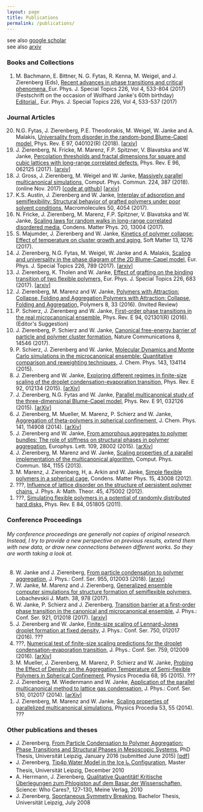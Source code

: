 ```yaml
---
layout: page
title: Publications
permalink: /publications/
---
```

see also <a href="https://scholar.google.de/citations?user=qbTyWP4AAAAJ&hl=de&oi=ao">google scholar</a><br>
see also <a href="https://arxiv.org/a/zierenberg_j_1.html">arxiv</a><br>

<h3>Books and Collections</h3>
<ol reversed>
<listpub>
  <li> M. Bachmann, E. Bittner, N. G. Fytas, R. Kenna, M. Weigel, and J. Zierenberg (Eds),
       <pubtitle><a href="http://link.springer.com/journal/11734/226/4/page/1">
       Recent advances in phase transitions and critical phenomena,
       </a></pubtitle>
       <journal>Eur. Phys. J. Special Topics </journal>
       226, Vol 4, 533-804 (2017) <br>
       (Festschrift on the occasion of Wolfhard Janke&#039;s 60th birthday)<br>
       <a href="http://link.springer.com/article/10.1140/epjst/e2017-70019-3"> Editorial </a>, 
       <journal>Eur. Phys. J. Special Topics </journal>
       226, Vol 4, 533-537 (2017) <br>
  </li>
  <!-- List of book publications start -->
  <!-- List of book publications end   -->
</listpub>
</ol>

<h3>Journal Articles</h3>
<ol reversed>
<listpub>
<!-- List of journal publications start -->
<li>N.G. Fytas, J. Zierenberg, P.E. Theodorakis, M. Weigel, W. Janke and A. Malakis,
<pubtitle><a href=" https://journals.aps.org/pre/abstract/10.1103/PhysRevE.97.040102 "> Universality from disorder in the random-bond Blume-Capel model,</a></pubtitle>
<journal> Phys. Rev. E</journal>  97,  040102(R) (2018).
[<a href="https://arxiv.org/abs/1712.07703">arxiv</a>]
</li>

<li>J. Zierenberg, N. Fricke, M. Marenz, F.P. Spitzner, V. Blavatska and W. Janke,
<pubtitle><a href=" https://journals.aps.org/pre/abstract/10.1103/PhysRevE.96.062125">  Percolation thresholds and fractal dimensions for square and cubic lattices with long-range correlated defects,</a></pubtitle>
<journal> Phys. Rev. E</journal>  96,  062125 (2017).
 [<a href="https://arxiv.org/abs/1708.02296">arxiv</a>]
</li>

<li>J. Gross, J. Zierenberg, M. Weigel and W. Janke,
<pubtitle><a href=" http://www.sciencedirect.com/science/article/pii/S0010465517303697"> Massively parallel multicanonical simulations,</a></pubtitle>
<journal> Comput. Phys. Commun.</journal>  224,  387 (2018).
 (online Nov. 2017) [<a href="https://github.com/CQT-Leipzig/cudamuca">code at github</a>] [<a href="https://arxiv.org/abs/1707.00919">arxiv</a>]
</li>

<li>K.S. Austin, J. Zierenberg and W. Janke,
<pubtitle><a href=" http://pubs.acs.org/doi/full/10.1021/acs.macromol.6b02738"> Interplay of adsorption and semiflexibility: Structural behavior of grafted polymers under poor solvent conditions,</a></pubtitle>
<journal> Macromolecules</journal>  50,  4054 (2017).
</li>

<li>N. Fricke, J. Zierenberg, M. Marenz, F.P. Spitzner, V. Blavatska and W. Janke,
<pubtitle><a href=" https://arxiv.org/abs/1703.10368"> Scaling laws for random walks in long-range correlated disordered media,</a></pubtitle>
<journal> Condens. Matter Phys.</journal>  20,  13004 (2017).
</li>

<li>S. Majumder, J. Zierenberg and W. Janke,
<pubtitle><a href=" http://pubs.rsc.org/en/content/articlehtml/2017/sm/c6sm02197b"> Kinetics of polymer collapse: Effect of temperature on cluster growth and aging,</a></pubtitle>
<journal> Soft Matter</journal>  13,  1276 (2017).
</li>

<li>J. Zierenberg, N.G. Fytas, M. Weigel, W. Janke and A. Malakis,
<pubtitle><a href=" http://link.springer.com/article/10.1140/epjst/e2016-60337-x"> Scaling and universality in the phase diagram of the 2D Blume-Capel model,</a></pubtitle>
<journal> Eur. Phys. J. Special Topics</journal>  226,  789 (2017).
 [<a href="https://arxiv.org/abs/1612.02138">arxiv</a>]
</li>

<li>J. Zierenberg, K. Tholen and W. Janke,
<pubtitle><a href=" http://rdcu.be/qEYi"> Effect of grafting on the binding transition of two flexible polymers,</a></pubtitle>
<journal> Eur. Phys. J. Special Topics</journal>  226,  683 (2017).
 [<a href="https://arxiv.org/abs/1612.01778">arxiv</a>]
</li>

<li>J. Zierenberg, M. Marenz and W. Janke,
<pubtitle><a href=" http://www.mdpi.com/2073-4360/8/9/333"> Polymers with Attraction: Collapse, Folding and Aggregation Polymers with Attraction: Collapse, Folding and Aggregation,</a></pubtitle>
<journal> Polymers</journal>  8,  33 (2016).
 (Invited Review)
</li>

<li>P. Schierz, J. Zierenberg and W. Janke,
<pubtitle><a href=" http://journals.aps.org/pre/abstract/10.1103/PhysRevE.94.021301"> First-order phase transitions in the real microcanonical ensemble,</a></pubtitle>
<journal> Phys. Rev. E</journal>  94,  021301(R) (2016).
 (Editor's Suggestion)
</li>

<li>J. Zierenberg, P. Schierz and W. Janke,
<pubtitle><a href=" https://www.nature.com/articles/ncomms14546"> Canonical free-energy barrier of particle and polymer cluster formation,</a></pubtitle>
<journal> Nature Communications</journal>  8,  14546 (2017).
</li>

<li>P. Schierz, J. Zierenberg and W. Janke,
<pubtitle><a href=" http://scitation.aip.org/content/aip/journal/jcp/143/13/10.1063/1.4931484"> Molecular Dynamics and Monte Carlo simulations in the microcanonical ensemble: Quantitative comparison and reweighting techniques,</a></pubtitle>
<journal> J. Chem. Phys.</journal>  143,  134114 (2015).
</li>

<li>J. Zierenberg and W. Janke,
<pubtitle><a href=" http://journals.aps.org/pre/abstract/10.1103/PhysRevE.92.012134"> Exploring different regimes in finite-size scaling of the droplet condensation-evaporation transition,</a></pubtitle>
<journal> Phys. Rev. E</journal>  92,  012134 (2015).
 [<a href="http://arxiv.org/abs/1507.05755">arXiv</a>]
</li>

<li>J. Zierenberg, N.G. Fytas and W. Janke,
<pubtitle><a href=" http://journals.aps.org/pre/abstract/10.1103/PhysRevE.91.032126"> Parallel multicanonical study of the three-dimensional Blume-Capel model,</a></pubtitle>
<journal> Phys. Rev. E</journal>  91,  032126 (2015).
 [<a href="http://arxiv.org/abs/1502.07214">arXiv</a>]
</li>

<li>J. Zierenberg, M. Mueller, M. Marenz, P. Schierz and W. Janke,
<pubtitle><a href=" http://scitation.aip.org/content/aip/journal/jcp/141/11/10.1063/1.4893307"> Aggregation of theta-polymers in spherical confinement,</a></pubtitle>
<journal> J. Chem. Phys.</journal>  141,  114908 (2014).
 [<a href="http://arxiv.org/abs/1412.1322">arXiv</a>]
</li>

<li>J. Zierenberg and W. Janke,
<pubtitle><a href=" http://iopscience.iop.org/0295-5075/109/2/28002/"> From amorphous aggregates to polymer bundles: The role of stiffness on structural phases in polymer aggregation,</a></pubtitle>
<journal> Europhys. Lett.</journal>  109,  28002 (2015).
 [<a href="http://arxiv.org/abs/1401.3227">arXiv</a>]
</li>

<li>J. Zierenberg, M. Marenz and W. Janke,
<pubtitle><a href=" http://www.sciencedirect.com/science/article/pii/S001046551200402X"> Scaling properties of a parallel implementation of the multicanonical algorithm,</a></pubtitle>
<journal> Comput. Phys. Commun.</journal>  184,  1155 (2013).
</li>

<li>M. Marenz, J. Zierenberg,  H, a. Arkin and W. Janke,
<pubtitle><a href=" http://arxiv.org/abs/1212.6144"> Simple flexible polymers in a spherical cage,</a></pubtitle>
<journal> Condens. Matter Phys.</journal>  15,  43008 (2012).
</li>

<li> ???,
<pubtitle><a href=" http://iopscience.iop.org/1751-8121/45/47/475002"> Influence of lattice disorder on the structure of persistent polymer chains,</a></pubtitle>
<journal> J. Phys. A: Math. Theor.</journal>   45,  475002 (2012).
</li>

<li> ???,
<pubtitle><a href=" http://pre.aps.org/abstract/PRE/v84/i5/e051805"> Simulating flexible polymers in a potential of randomly distributed hard disks,</a></pubtitle>
<journal> Phys. Rev. E</journal>  84,  051805 (2011).
</li>

<!-- List of journal publications end   -->
</listpub>
</ol>

<h3>Conference Proceedings</h3>
<h6> My conference proceedings are generally not copies of original research.
Instead, I try to provide a new perspective on previous results, extend them
with new data, or draw new connections between different works. So they are
worth taking a look at.</h6> 
<ol reversed>
<listpub>
<!-- List of proceedings start -->
<li>W. Janke and J. Zierenberg,
<pubtitle><a href=" http://iopscience.iop.org/article/10.1088/1742-6596/955/1/012003"> From particle condensation to polymer aggregation,</a></pubtitle>
<journal> J. Phys.: Conf. Ser.</journal>  955,  012003 (2018).
 [<a href="https://arxiv.org/abs/1801.00805">arxiv</a>]
</li>

<li>W. Janke, M. Marenz and J. Zierenberg,
<pubtitle><a href=" https://link.springer.com/article/10.1134/S1995080217050171"> Generalized ensemble computer simulations for structure formation of semiflexible polymers,</a></pubtitle>
<journal> Lobachevskii J. Math.</journal>  38,  978 (2017).
</li>

<li>W. Janke, P. Schierz and J. Zierenberg,
<pubtitle><a href=" http://iopscience.iop.org/article/10.1088/1742-6596/921/1/012018"> Transition barrier at a first-order phase transition in the canonical and microcanonical ensemble,</a></pubtitle>
<journal> J. Phys.: Conf. Ser.</journal>  921,  012018 (2017).
 [<a href="https://arxiv.org/abs/1707.05963">arxiv</a>]
</li>

<li>J. Zierenberg and W. Janke,
<pubtitle><a href=" http://iopscience.iop.org/article/10.1088/1742-6596/750/1/012017"> Finite-size scaling of Lennard-Jones droplet formation at fixed density,</a></pubtitle>
<journal> J. Phys.: Conf. Ser.</journal>  750,  012017 (2016).
???
</li>

<li> ???,
<pubtitle><a href=" http://iopscience.iop.org/article/10.1088/1742-6596/759/1/012009"> Numerical test of finite-size scaling predictions for the droplet condensation-evaporation transition,</a></pubtitle>
<journal> J. Phys.: Conf. Ser.</journal>  759,  012009 (2016).
  [<a href="http://arxiv.org/abs/1605.05591">arXiv</a>]
</li>

<li>M. Mueller, J. Zierenberg, M. Marenz, P. Schierz and W. Janke,
<pubtitle><a href=" http://www.sciencedirect.com/science/article/pii/S1875389215007257"> Probing the Effect of Density on the Aggregation Temperature of Semi-flexible Polymers in Spherical Confinement,</a></pubtitle>
<journal> Physics Procedia</journal>  68,  95 (2015).
???
</li>

<li>J. Zierenberg, M. Wiedenmann and W. Janke,
<pubtitle><a href=" http://dx.doi.org/10.1088/1742-6596/510/1/012017"> Application of the parallel multicanonical method to lattice gas condensation,</a></pubtitle>
<journal> J. Phys.: Conf. Ser.</journal>  510,  012017 (2014).
 [<a href="http://arxiv.org/abs/1401.4076">arXiv</a>]
</li>

<li>J. Zierenberg, M. Marenz and W. Janke,
<pubtitle><a href=" http://www.sciencedirect.com/science/article/pii/S1875389214000376"> Scaling properties of parallelized multicanonical simulations,</a></pubtitle>
<journal> Physics Procedia</journal>  53,  55 (2014).
???
</li>

<!-- List of proceedings end   -->
</listpub>
</ol>


<h3>Other publications and theses</h3>
<ul>
  <listpub>
  <!-- List of other publications start -->
  <!-- List of other publications end   -->
  <li> J. Zierenberg, 
      <pubtitle><a href="http://nbn-resolving.de/urn:nbn:de:bsz:15-qucosa-197255">
      From Particle Condensation to Polymer Aggregation: Phase Transitions and Structural Phases in Mesoscopic Systems,</a></pubtitle>
      PhD Thesis, Universit&auml;t Leipzig, January 2016 (submitted June 2015)
      [<a href="{{ site.url }}/data/thesis_zierenberg.pdf">pdf</a>]
  </li>
	<li> J. Zierenberg, 
	     <pubtitle><a href="">Tip4p Water Model in the Ice I<sub>h</sub> Configuration</a></pubtitle>, 
	     Master Thesis, Universit&auml;t Leipzig, December 2010
                <!-- [<a href="./work/zierenberg_iceTip4p.pdf">pdf</a>]-->
  </li>
	<li> A. Herrmann, J. Zierenberg,
	   <pubtitle><a href="">Qualitative Quantit&auml;t! Kritische &Uuml;berlegungen zum Phlogiston auf dem Basar der Wissenschaften, </a></pubtitle> 
	   Science: Who Cares?, 127-130, Meine Verlag, 2010
  </li>
	<li>J. Zierenberg, 
	    <pubtitle><a href="">Spontaneous Symmetry Breaking</a></pubtitle>, 
	    Bachelor Thesis, Universit&auml;t Leipzig, July 2008
          <!--[<a href="./work/zierenberg_spontaneousSymmetryBreaking.pdf">pdf</a>]-->
  </li>
  </listpub>
</ul>
